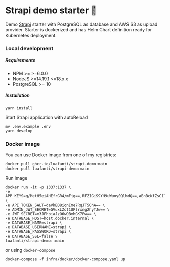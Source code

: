 #  Strapi demo starter 🚀

Demo [Strapi](https://github.com/strapi/strapi) starter with PostgreSQL as database and AWS S3 as upload provider. Starter is dockerized and has Helm Chart definition ready for Kubernetes deployment.  

### Local development

##### Requirements

- NPM >= >=6.0.0
- NodeJS >=14.19.1 <=18.x.x
- PostgreSQL >= 10

##### Installation

```
yarn install
```

Start Strapi application with autoReload
```
mv .env.example .env
yarn develop
```

### Docker image

You can use Docker image from one of my registries:
```
docker pull ghcr.io/luafanti/strapi-demo:main
docker pull luafanti/strapi-demo:main
```

Run image
```
docker run -it -p 1337:1337 \
-e APP_KEYS=q/MetH5eiAHEfrGR4/mFjg==,RFZIGjS9YH9uWuoy0QlhdQ==,aBnBcKfZsC1TqyvPfZJ7Rg==,isuxG5awQwJwxyQARiUIxw== \
-e API_TOKEN_SALT=daVkBD8iqnIme7RqJT5OhA== \
-e ADMIN_JWT_SECRET=GVuxLZot1UPlrxng2hyTJw== \
-e JWT_SECRET=x3JFhbjaJzO6wDBxhGK7Pw== \
-e DATABASE_HOST=host.docker.internal \
-e DATABASE_NAME=strapi \
-e DATABASE_USERNAME=strapi \
-e DATABASE_PASSWORD=strapi \
-e DATABASE_SSL=false \
luafanti/strapi-demo::main
```

or using `docker-compose`
```
docker-compose -f infra/docker/docker-compose.yaml up
```

